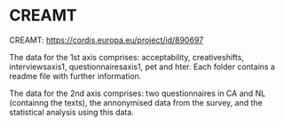 # CREAMT
CREAMT: https://cordis.europa.eu/project/id/890697

The data for the 1st axis comprises: acceptability, creativeshifts, interviewsaxis1, questionnairesaxis1, pet and hter.
Each folder contains a readme file with further information.

The data for the 2nd axis comprises: two questionnaires in CA and NL (containng the texts), the annonymised data from the survey, and the statistical analysis using this data.
